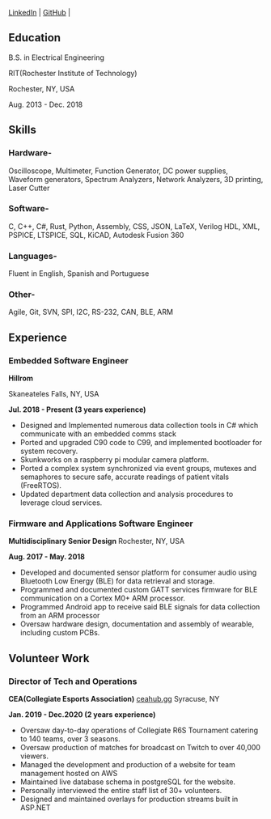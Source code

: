 
[LinkedIn](https://www.linkedin.com/in/alexhfroio/) | [GitHub](https://github.com/AlexFroio) | []()

## Education
B.S. in Electrical Engineering

RIT(Rochester Institute of Technology) 

Rochester, NY, USA

Aug. 2013 - Dec. 2018
    
## Skills
### Hardware-
Oscilloscope, Multimeter, Function Generator, DC power supplies, Waveform generators, Spectrum Analyzers, Network Analyzers, 3D printing, Laser Cutter

### Software-
C, C++, C#, Rust, Python, Assembly, CSS, JSON, LaTeX, Verilog HDL, XML, PSPICE, LTSPICE, SQL, KiCAD, Autodesk Fusion 360

### Languages-
Fluent in English, Spanish and Portuguese

### Other-
Agile, Git, SVN, SPI, I2C, RS-232, CAN, BLE, ARM

## Experience
### Embedded Software Engineer
**Hillrom**

Skaneateles Falls, NY, USA

**Jul. 2018 - Present (3 years experience)**
* Designed and Implemented numerous data collection tools in C# which communicate with an embedded comms stack
* Ported and upgraded C90 code to C99, and implemented bootloader for system recovery.
* Skunkworks on a raspberry pi modular camera platform.
* Ported a complex system synchronized via event groups, mutexes and semaphores to secure safe, accurate readings of patient vitals (FreeRTOS).
* Updated department data collection and analysis procedures to leverage cloud services.

### Firmware and Applications Software Engineer
**Multidisciplinary Senior Design**
Rochester, NY, USA

**Aug. 2017 - May. 2018**
* Developed and documented sensor platform for consumer audio using Bluetooth Low Energy (BLE) for data retrieval and storage.
* Programmed and documented custom GATT services firmware for BLE communication on a Cortex M0+ ARM processor.
* Programmed Android app to receive said BLE signals for data collection from an ARM processor
* Oversaw hardware design, documentation and assembly of wearable, including custom PCBs.


## Volunteer Work

### Director of Tech and Operations
**CEA(Collegiate Esports Association)** [ceahub.gg](https://ceahub.gg)
Syracuse, NY

**Jan. 2019 - Dec.2020 (2 years experience)**
* Oversaw day-to-day operations of Collegiate R6S Tournament catering to 140 teams, over 3 seasons.
* Oversaw production of matches for broadcast on Twitch to over 40,000 viewers.
* Managed the development and production of a website for team management hosted on AWS
* Maintained live database schema in postgreSQL for the website.
* Personally interviewed the entire staff list of 30+ volunteers.
* Designed and maintained overlays for production streams built in ASP.NET
